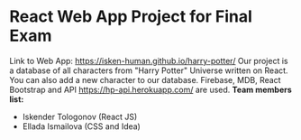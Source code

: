 # React Web App Project for Final Exam
Link to Web App: https://isken-human.github.io/harry-potter/
Our project is a database of all characters from "Harry Potter" Universe written on React. 
You can also add a new character to our database. Firebase, MDB, React Bootstrap and API https://hp-api.herokuapp.com/ are used.
**Team members list:**
- Iskender Tologonov (React JS) 
- Ellada Ismailova (CSS and Idea)
